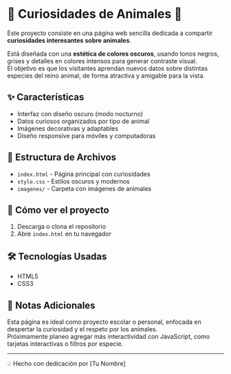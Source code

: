 # 🌙 Curiosidades de Animales 🐾

Este proyecto consiste en una página web sencilla dedicada a compartir **curiosidades interesantes sobre animales**.

Está diseñada con una **estética de colores oscuros**, usando tonos negros, grises y detalles en colores intensos para generar contraste visual.  
El objetivo es que los visitantes aprendan nuevos datos sobre distintas especies del reino animal, de forma atractiva y amigable para la vista.

## ✨ Características

- Interfaz con diseño oscuro (modo nocturno)
- Datos curiosos organizados por tipo de animal
- Imágenes decorativas y adaptables
- Diseño responsive para móviles y computadoras

## 📁 Estructura de Archivos

- `index.html` - Página principal con curiosidades
- `style.css` - Estilos oscuros y modernos
- `imagenes/` - Carpeta con imágenes de animales

## 🚀 Cómo ver el proyecto

1. Descarga o clona el repositorio
2. Abre `index.html` en tu navegador

## 🛠️ Tecnologías Usadas

- HTML5
- CSS3

## 📌 Notas Adicionales

Esta página es ideal como proyecto escolar o personal, enfocada en despertar la curiosidad y el respeto por los animales.  
Próximamente planeo agregar más interactividad con JavaScript, como tarjetas interactivas o filtros por especie.

---

💡 Hecho con dedicación por [Tu Nombre]